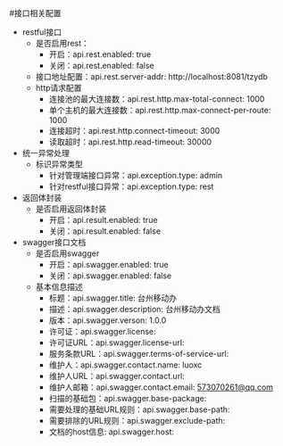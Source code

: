 #接口相关配置
- restful接口
    - 是否启用rest：
        - 开启：api.rest.enabled: true
        - 关闭：api.rest.enabled: false
    - 接口地址配置：api.rest.server-addr: http://localhost:8081/tzydb
    - http请求配置
        - 连接池的最大连接数：api.rest.http.max-total-connect: 1000
        - 单个主机的最大连接数：api.rest.http.max-connect-per-route: 1000
        - 连接超时：api.rest.http.connect-timeout: 3000
        - 读取超时：api.rest.http.read-timeout: 30000
- 统一异常处理
    - 标识异常类型
        - 针对管理端接口异常：api.exception.type: admin
        - 针对restful接口异常：api.exception.type: rest
- 返回体封装
    - 是否启用返回体封装
        - 开启：api.result.enabled: true
        - 关闭：api.result.enabled: false
- swagger接口文档
    - 是否启用swagger
        - 开启：api.swagger.enabled: true
        - 关闭：api.swagger.enabled: false
    - 基本信息描述
        - 标题：api.swagger.title: 台州移动办
        - 描述：api.swagger.description: 台州移动办文档
        - 版本：api.swagger.verson: 1.0.0
        - 许可证：api.swagger.license:
        - 许可证URL：api.swagger.license-url:
        - 服务条款URL：api.swagger.terms-of-service-url:
        - 维护人：api.swagger.contact.name: luoxc
        - 维护人URL：api.swagger.contact.url:
        - 维护人邮箱：api.swagger.contact.email: 573070261@qq.com
        - 扫描的基础包：api.swagger.base-package:
        - 需要处理的基础URL规则：api.swagger.base-path:
        - 需要排除的URL规则：api.swagger.exclude-path:
        - 文档的host信息: api.swagger.host:
